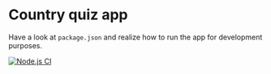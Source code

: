 # Country quiz app
Have a look at `package.json` and realize how to run the app for development purposes.

[![Node.js CI](https://github.com/kajdabrowski/learn-country-quiz/actions/workflows/tests.yml/badge.svg?branch=main&event=push)](https://github.com/kajdabrowski/learn-country-quiz/actions/workflows/tests.yml) 